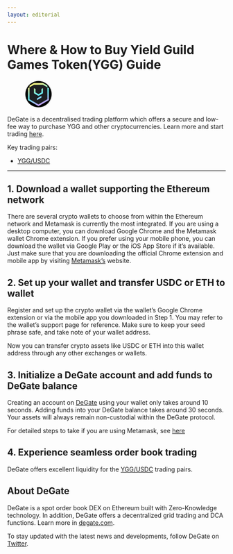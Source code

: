 ```yaml
---
layout: editorial
---
```


# Where & How to Buy Yield Guild Games Token(YGG) Guide

<figure><img src="../.gitbook/assets/ygg_0x25f8087ead173b73d6e8b84329989a8eea16cf731716307297574.jpg" alt="YGG" width="64" style="border-radius: 50%;"><figcaption></figcaption></figure>

DeGate is a decentralised trading platform which offers a secure and low-fee way to purchase YGG and other cryptocurrencies. Learn more and start trading [here](https://app.degate.com/trade/USDC/0x25f8087ead173b73d6e8b84329989a8eea16cf73?utm_source=howtobuy).&#x20;

Key trading pairs:

* [YGG/USDC](https://app.degate.com/trade/USDC/0x25f8087ead173b73d6e8b84329989a8eea16cf73?utm_source=howtobuy)

***

## 1. Download a wallet supporting the Ethereum network

There are several crypto wallets to choose from within the Ethereum network and Metamask is currently the most integrated. If you are using a desktop computer, you can download Google Chrome and the Metamask wallet Chrome extension. If you prefer using your mobile phone, you can download the wallet via Google Play or the iOS App Store if it’s available. Just make sure that you are downloading the official Chrome extension and mobile app by visiting [Metamask’s](https://metamask.io/) website.

## 2. Set up your wallet and transfer USDC or ETH to wallet

Register and set up the crypto wallet via the wallet’s Google Chrome extension or via the mobile app you downloaded in Step 1. You may refer to the wallet’s support page for reference. Make sure to keep your seed phrase safe, and take note of your wallet address.&#x20;

Now you can transfer crypto assets like USDC or ETH into this wallet address through any other exchanges or wallets.

## 3. Initialize a DeGate account and add funds to DeGate balance

Creating an account on [DeGate](https://app.degate.com/?utm_source=YGG_howtobuy) using your wallet only takes around 10 seconds. Adding funds into your DeGate balance takes around 30 seconds. Your assets will always remain non-custodial within the DeGate protocol.

For detailed steps to take if you are using Metamask, see [here](https://docs.degate.com/v/product_en/main-features/wallet-connectivity/metamask)

## 4. Experience seamless order book trading

DeGate offers excellent liquidity for the [YGG/USDC](https://app.degate.com/trade/USDC/0x25f8087ead173b73d6e8b84329989a8eea16cf73?utm_source=howtobuy) trading pairs.&#x20;

## About DeGate

DeGate is a spot order book DEX on Ethereum built with Zero-Knowledge technology. In addition, DeGate offers a decentralized grid trading and DCA functions. Learn more in [degate.com](https://degate.com/?utm_source=YGG_howtobuy).

To stay updated with the latest news and developments, follow DeGate on [Twitter](https://twitter.com/degatedex).
